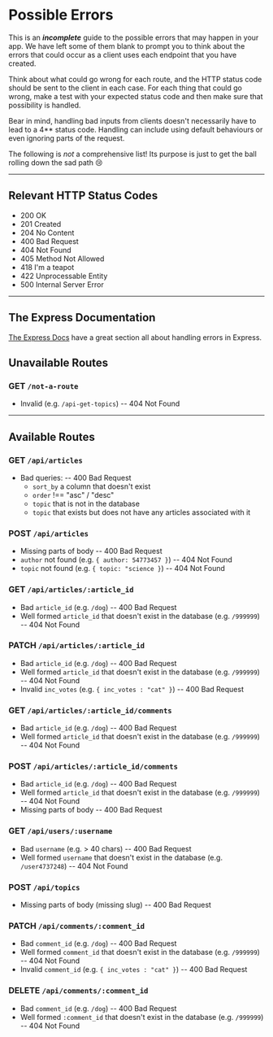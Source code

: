 # Possible Errors

This is an _**incomplete**_ guide to the possible errors that may happen in your app. We have left some of them blank to prompt you to think about the errors that could occur as a client uses each endpoint that you have created.

Think about what could go wrong for each route, and the HTTP status code should be sent to the client in each case.
For each thing that could go wrong, make a test with your expected status code and then make sure that possibility is handled.

Bear in mind, handling bad inputs from clients doesn't necessarily have to lead to a 4\*\* status code. Handling can include using default behaviours or even ignoring parts of the request.

The following is _not_ a comprehensive list! Its purpose is just to get the ball rolling down the sad path 😢

---

## Relevant HTTP Status Codes

- 200 OK
- 201 Created
- 204 No Content
- 400 Bad Request
- 404 Not Found
- 405 Method Not Allowed
- 418 I'm a teapot
- 422 Unprocessable Entity
- 500 Internal Server Error

---

## The Express Documentation

[The Express Docs](https://expressjs.com/en/guide/error-handling.html) have a great section all about handling errors in Express.

## Unavailable Routes

### GET `/not-a-route`

- Invalid (e.g. `/api-get-topics`) -- 404 Not Found

---

## Available Routes

### GET `/api/articles`

- Bad queries: -- 400 Bad Request
  - `sort_by` a column that doesn't exist
  - `order` !== "asc" / "desc"
  - `topic` that is not in the database
  - `topic` that exists but does not have any articles associated with it

### POST `/api/articles`

- Missing parts of body -- 400 Bad Request
- `author` not found (e.g. `{ author: 54773457 }`) -- 404 Not Found
- `topic` not found (e.g. `{ topic: "science }`) -- 404 Not Found

### GET `/api/articles/:article_id`

- Bad `article_id` (e.g. `/dog`) -- 400 Bad Request
- Well formed `article_id` that doesn't exist in the database (e.g. `/999999`) -- 404 Not Found

### PATCH `/api/articles/:article_id`

- Bad `article_id` (e.g. `/dog`) -- 400 Bad Request
- Well formed `article_id` that doesn't exist in the database (e.g. `/999999`) -- 404 Not Found
- Invalid `inc_votes` (e.g. `{ inc_votes : "cat" }`) -- 400 Bad Request

### GET `/api/articles/:article_id/comments`

- Bad `article_id` (e.g. `/dog`) -- 400 Bad Request
- Well formed `article_id` that doesn't exist in the database (e.g. `/999999`) -- 404 Not Found

### POST `/api/articles/:article_id/comments`

- Bad `article_id` (e.g. `/dog`) -- 400 Bad Request
- Well formed `article_id` that doesn't exist in the database (e.g. `/999999`) -- 404 Not Found
- Missing parts of body -- 400 Bad Request

### GET `/api/users/:username`

- Bad `username` (e.g. > 40 chars) -- 400 Bad Request
- Well formed `username` that doesn't exist in the database (e.g. `/user4737248`) -- 404 Not Found

### POST `/api/topics`

- Missing parts of body (missing slug) -- 400 Bad Request

### PATCH `/api/comments/:comment_id`

- Bad `comment_id` (e.g. `/dog`) -- 400 Bad Request
- Well formed `comment_id` that doesn't exist in the database (e.g. `/999999`) -- 404 Not Found
- Invalid `comment_id` (e.g. `{ inc_votes : "cat" }`) -- 400 Bad Request

### DELETE `/api/comments/:comment_id`

- Bad `comment_id` (e.g. `/dog`) -- 400 Bad Request
- Well formed `:comment_id` that doesn't exist in the database (e.g. `/999999`) -- 404 Not Found
